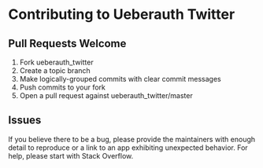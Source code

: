 # Contributing to Ueberauth Twitter

## Pull Requests Welcome
1. Fork ueberauth_twitter
2. Create a topic branch
3. Make logically-grouped commits with clear commit messages
4. Push commits to your fork
5. Open a pull request against ueberauth_twitter/master

## Issues

If you believe there to be a bug, please provide the maintainers with enough
detail to reproduce or a link to an app exhibiting unexpected behavior. For
help, please start with Stack Overflow.
